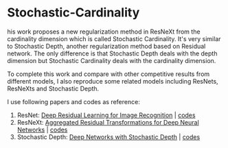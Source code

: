 # Stochastic-Cardinality

his work proposes a new regularization method in ResNeXt from the cardinality dimension which is called Stochastic Cardinality. It's very similar to Stochastic Depth, another regularization method based on Residual network. The only difference is that Stochastic Depth deals with the depth dimension but Stochastic Cardinality deals with the cardinality dimension.

To complete this work and compare with other competitive results from different models, I also reproduce some related models including ResNets, ResNeXts and Stochastic Depth.

I use following papers and codes as reference:

1. ResNet: [Deep Residual Learning for Image Recognition](https://arxiv.org/abs/1512.03385) | [codes](https://github.com/KellerJordan/ResNet-PyTorch-CIFAR10/)
2. ResNeXt: [Aggregated Residual Transformations for Deep Neural Networks](https://arxiv.org/abs/1611.05431) | [codes](https://github.com/prlz77/ResNeXt.pytorch)
3. Stochastic Depth: [Deep Networks with Stochastic Depth](https://arxiv.org/abs/1603.09382) | [codes](https://github.com/shamangary/Pytorch-Stochastic-Depth-Resnet)
